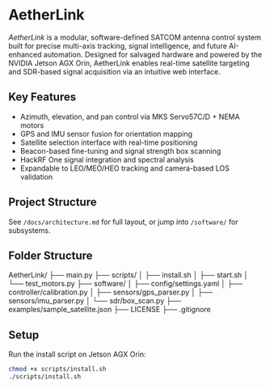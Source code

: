 # AetherLink

_AetherLink_ is a modular, software-defined SATCOM antenna control system built for precise multi-axis tracking, signal intelligence, and future AI-enhanced automation. Designed for salvaged hardware and powered by the NVIDIA Jetson AGX Orin, AetherLink enables real-time satellite targeting and SDR-based signal acquisition via an intuitive web interface.

## Key Features
- Azimuth, elevation, and pan control via MKS Servo57C/D + NEMA motors
- GPS and IMU sensor fusion for orientation mapping
- Satellite selection interface with real-time positioning
- Beacon-based fine-tuning and signal strength box scanning
- HackRF One signal integration and spectral analysis
- Expandable to LEO/MEO/HEO tracking and camera-based LOS validation

## Project Structure
See `/docs/architecture.md` for full layout, or jump into `/software/` for subsystems.

## Folder Structure
AetherLink/
├── main.py
├── scripts/
│   ├── install.sh
│   ├── start.sh
│   └── test_motors.py
├── software/
│   ├── config/settings.yaml
│   ├── controller/calibration.py
│   ├── sensors/gps_parser.py
│   ├── sensors/imu_parser.py
│   └── sdr/box_scan.py
├── examples/sample_satellite.json
├── LICENSE
├── .gitignore

## Setup
Run the install script on Jetson AGX Orin:

```bash
chmod +x scripts/install.sh
./scripts/install.sh
```


